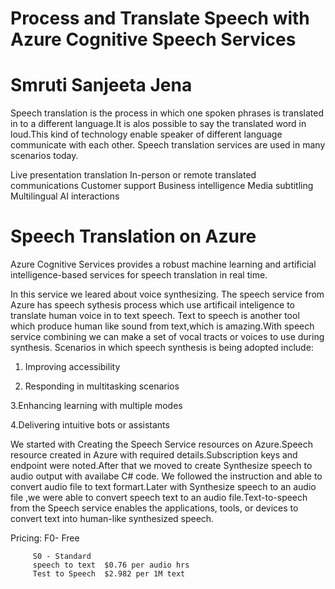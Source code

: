 # Process and Translate Speech with Azure Cognitive Speech Services
# Smruti Sanjeeta Jena

Speech translation is the process in which one spoken phrases is translated in to a different language.It is alos possible to say the translated word in loud.This kind of technology enable speaker of different language communicate with each other. 
Speech translation services are used in many scenarios today.

Live presentation translation
In-person or remote translated communications
Customer support
Business intelligence
Media subtitling
Multilingual AI interactions

# Speech Translation on Azure

Azure Cognitive Services provides a robust machine learning and artificial intelligence-based services for speech translation in real time.

In this service we leared about voice synthesizing. The speech service from Azure has speech sythesis process which use artificail inteligence to translate human voice in to text speech. Text to speech is another tool which produce human like sound from text,which is amazing.With speech service combining we can make a set of vocal tracts or voices to use
during synthesis. Scenarios in which speech synthesis is being adopted include:

1. Improving accessibility

2. Responding in multitasking scenarios

3.Enhancing learning with multiple modes

4.Delivering intuitive bots or assistants

We started with Creating the Speech Service resources on Azure.Speech resource created in Azure with required details.Subscription keys and endpoint were noted.After that we moved to create Synthesize speech to audio output with availabe C# code. We followed the instruction and able to convert audio file to text formart.Later with Synthesize speech to an audio file ,we were able to convert speech text to an audio file.Text-to-speech from the Speech service enables the applications, tools, or devices to convert text into human-like synthesized speech. 

Pricing: F0- Free 
           
         S0 - Standard   
         speech to text  $0.76 per audio hrs
         Test to Speech  $2.982 per 1M text
         
         
    


